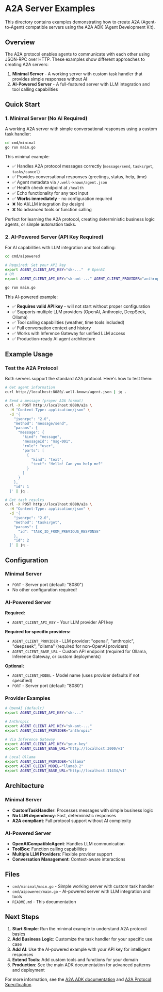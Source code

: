 # A2A Server Examples

This directory contains examples demonstrating how to create A2A (Agent-to-Agent) compatible servers using the A2A ADK (Agent Development Kit).

## Overview

The A2A protocol enables agents to communicate with each other using JSON-RPC over HTTP. These examples show different approaches to creating A2A servers:

1. **Minimal Server** - A working server with custom task handler that provides simple responses without AI
2. **AI-Powered Server** - A full-featured server with LLM integration and tool calling capabilities

## Quick Start

### 1. Minimal Server (No AI Required)

A working A2A server with simple conversational responses using a custom task handler:

```bash
cd cmd/minimal
go run main.go
```

This minimal example:

- ✅ Handles A2A protocol messages correctly (`message/send`, `tasks/get`, `tasks/cancel`)
- ✅ Provides conversational responses (greetings, status, help, time)
- ✅ Agent metadata via `/.well-known/agent.json`
- ✅ Health check endpoint at `/health`
- ✅ Echo functionality for any text input
- ✅ **Works immediately** - no configuration required
- ❌ No AI/LLM integration (by design)
- ❌ No advanced tools or function calling

Perfect for learning the A2A protocol, creating deterministic business logic agents, or simple automation tasks.

### 2. AI-Powered Server (API Key Required)

For AI capabilities with LLM integration and tool calling:

```bash
cd cmd/aipowered

# Required: Set your API key
export AGENT_CLIENT_API_KEY="sk-..."  # OpenAI
# OR
export AGENT_CLIENT_API_KEY="sk-ant-..." AGENT_CLIENT_PROVIDER="anthropic"  # Anthropic

go run main.go
```

This AI-powered example:

- ✅ **Requires valid API key** - will not start without proper configuration
- ✅ Supports multiple LLM providers (OpenAI, Anthropic, DeepSeek, Ollama)
- ✅ Tool calling capabilities (weather, time tools included)
- ✅ Full conversation context and history
- ✅ Works with Inference Gateway for unified LLM access
- ✅ Production-ready AI agent architecture

## Example Usage

### Test the A2A Protocol

Both servers support the standard A2A protocol. Here's how to test them:

```bash
# Get agent information
curl http://localhost:8080/.well-known/agent.json | jq .

# Send a message (proper A2A format)
curl -X POST http://localhost:8080/a2a \
  -H "Content-Type: application/json" \
  -d '{
    "jsonrpc": "2.0",
    "method": "message/send",
    "params": {
      "message": {
        "kind": "message",
        "messageId": "msg-001",
        "role": "user",
        "parts": [
          {
            "kind": "text",
            "text": "Hello! Can you help me?"
          }
        ]
      }
    },
    "id": 1
  }' | jq .

# Get task results
curl -X POST http://localhost:8080/a2a \
  -H "Content-Type: application/json" \
  -d '{
    "jsonrpc": "2.0",
    "method": "tasks/get",
    "params": {
      "id": "TASK_ID_FROM_PREVIOUS_RESPONSE"
    },
    "id": 2
  }' | jq .
```

## Configuration

### Minimal Server
- `PORT` - Server port (default: "8080")
- No other configuration required!

### AI-Powered Server
**Required:**
- `AGENT_CLIENT_API_KEY` - Your LLM provider API key

**Required for specific providers:**
- `AGENT_CLIENT_PROVIDER` - LLM provider: "openai", "anthropic", "deepseek", "ollama" (required for non-OpenAI providers)
- `AGENT_CLIENT_BASE_URL` - Custom API endpoint (required for Ollama, Inference Gateway, or custom deployments)

**Optional:**
- `AGENT_CLIENT_MODEL` - Model name (uses provider defaults if not specified)
- `PORT` - Server port (default: "8080")

### Provider Examples

```bash
# OpenAI (default)
export AGENT_CLIENT_API_KEY="sk-..."

# Anthropic
export AGENT_CLIENT_API_KEY="sk-ant-..."
export AGENT_CLIENT_PROVIDER="anthropic"

# Via Inference Gateway
export AGENT_CLIENT_API_KEY="your-key"
export AGENT_CLIENT_BASE_URL="http://localhost:3000/v1"

# Local Ollama
export AGENT_CLIENT_PROVIDER="ollama"
export AGENT_CLIENT_MODEL="llama3.2"
export AGENT_CLIENT_BASE_URL="http://localhost:11434/v1"
```

## Architecture

### Minimal Server
- **CustomTaskHandler**: Processes messages with simple business logic
- **No LLM dependency**: Fast, deterministic responses
- **A2A compliant**: Full protocol support without AI complexity

### AI-Powered Server  
- **OpenAICompatibleAgent**: Handles LLM communication
- **ToolBox**: Function calling capabilities  
- **Multiple LLM Providers**: Flexible provider support
- **Conversation Management**: Context-aware interactions

## Files

- `cmd/minimal/main.go` - Simple working server with custom task handler
- `cmd/aipowered/main.go` - AI-powered server with LLM integration and tools
- `README.md` - This documentation

## Next Steps

1. **Start Simple**: Run the minimal example to understand A2A protocol basics
2. **Add Business Logic**: Customize the task handler for your specific use case  
3. **Add AI**: Use the AI-powered example with your API key for intelligent responses
4. **Extend Tools**: Add custom tools and functions for your domain
5. **Production**: See the main ADK documentation for advanced patterns and deployment

For more information, see the [A2A ADK documentation](../../README.md) and [A2A Protocol Specification](https://github.com/inference-gateway/schemas/tree/main/a2a).
